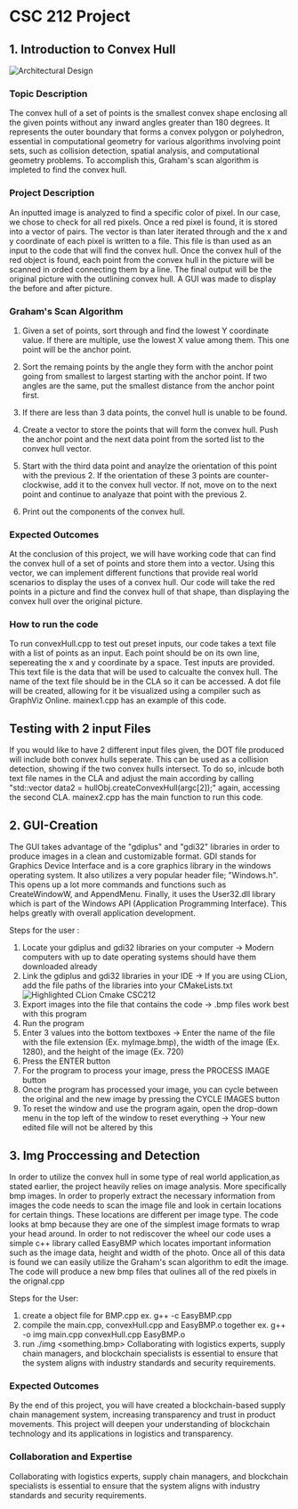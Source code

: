 # CSC 212 Project

## 1. Introduction to Convex Hull

![Architectural Design](./pictures/Intro.png)

### Topic Description
The convex hull of a set of points is the smallest convex shape enclosing all the given points without any inward angles greater than 180 degrees. It represents the outer boundary that forms a convex polygon or polyhedron, essential in computational geometry for various algorithms involving point sets, such as collision detection, spatial analysis, and computational geometry problems. To accomplish this, Graham's scan algorithm is impleted to find the convex hull.

### Project Description
An inputted image is analyzed to find a specific color of pixel. In our case, we chose to check for all red pixels. Once a red pixel is found, it is stored into a vector of pairs. The vector is than later iterated through and the x and y coordinate of each pixel is written to a file. This file is than used as an input to the code that will find the convex hull. Once the convex hull of the red object is found, each point from the convex hull in the picture will be scanned in orded connecting them by a line. The final output will be the original picture with the outlining convex hull. A GUI was made to display the before and after picture.

### Graham's Scan Algorithm

1. Given a set of points, sort through and find the lowest Y coordinate value. If there are multiple, use the lowest X value among them. This one point will be the anchor point.

2. Sort the remaing points by the angle they form with the anchor point going from smallest to largest starting with the anchor point. If two angles are the same, put the smallest distance from the anchor point first.

3. If there are less than 3 data points, the convel hull is unable to be found.

4. Create a vector to store the points that will form the convex hull. Push the anchor point and the next data point from the sorted list to the convex hull vector.

5. Start with the third data point and anaylze the orientation of this point with the previous 2. If the orientation of these 3 points are counter-clockwise, add it to the convex hull vector. If not, move on to the next point and continue to analyaze that point with the previous 2.

6. Print out the components of the convex hull.

### Expected Outcomes

At the conclusion of this project, we will have working code that can find the convex hull of a set of points and store them into a vector. Using this vector, we can implement different functions that provide real world scenarios to display the uses of a convex hull. Our code will take the red points in a picture and find the convex hull of that shape, than displaying the convex hull over the original picture.

### How to run the code

To run convexHull.cpp to test out preset inputs, our code takes a text file with a list of points as an input. Each point should be on its own line, sepereating the x and y coordinate by a space. Test inputs are provided. This text file is the data that will be used to calcualte the convex hull. The name of the text file should be in the CLA so it can be accessed. A dot file will be created, allowing for it be visualized using a compiler such as GraphViz Online. mainex1.cpp has an example of this code.

## Testing with 2 input Files

If you would like to have 2 different input files given, the DOT file produced will include both convex hulls seperate. This can be used as a collision detection, showing if the two convex hulls intersect. To do so, inlcude both text file names in the CLA and adjust the main according by calling "std::vector<Point> data2 = hullObj.createConvexHull(argc[2]);" again, accessing the second CLA. mainex2.cpp has the main function to run this code.

## 2. GUI-Creation

The GUI takes advantage of the "gdiplus" and "gdi32" libraries in order to produce images in a clean and customizable format. GDI stands for Graphics Device Interface and is a core graphics library in the windows operating system. It also utilizes a very popular header file; "Windows.h". This opens up a lot more commands and functions such as CreateWindowW, and AppendMenu. Finally, it uses the User32.dll library which is part of the Windows API (Application Programming Interface). This helps greatly with overall application development.

Steps for the user :
1. Locate your gdiplus and gdi32 libraries on your computer -> Modern computers with up to date operating systems should have them downloaded already
2. Link the gdiplus and gdi32 libraries in your IDE -> If you are using CLion, add the file paths of the libraries into your CMakeLists.txt
   ![Highlighted CLion Cmake CSC212](https://github.com/jackdemarinis/CSC212_sick_project/assets/123503212/36dd225b-99e9-4682-a862-454e56f8c364)
3. Export images into the file that contains the code -> .bmp files work best with this program
4. Run the program
5. Enter 3 values into the bottom textboxes -> Enter the name of the file with the file extension (Ex. myImage.bmp), the width of the image (Ex. 1280), and the height of the image (Ex. 720)
6. Press the ENTER button
7. For the program to process your image, press the PROCESS IMAGE button
8. Once the program has processed your image, you can cycle between the original and the new image by pressing the CYCLE IMAGES button
9. To reset the window and use the program again, open the drop-down menu in the top left of the window to reset everything -> Your new edited file will not be altered by this

## 3. Img Proccessing and Detection

In order to utilize the convex hull in some type of real world application,as stated earlier, the project heavily relies on image analysis. More specifically bmp images. In order to properly extract the necessary information from images the code
needs to scan the image file and look in certain locations for certain things. These locations are different per image type. The code looks at bmp because they are one of the simplest image formats to wrap your head around. In order to not 
rediscover the wheel our code uses a simple c++ library called EasyBMP which locates important information such as the image data, height and width of the photo. Once all of this data is found we can easily utilize the Graham's scan algorithm to edit the image. The code will produce a new bmp files that oulines all of the red pixels in the orignal.cpp

Steps for the User:
1. create a object file for BMP.cpp ex. g++ -c EasyBMP.cpp
2. compile the main.cpp, convexHull.cpp and EasyBMP.o together ex. g++ -o img main.cpp convexHull.cpp EasyBMP.o
3. run ./img <something.bmp>
Collaborating with logistics experts, supply chain managers, and blockchain specialists is essential to ensure that the system aligns with industry standards and security requirements.

### Expected Outcomes

By the end of this project, you will have created a blockchain-based supply chain management system, increasing transparency and trust in product movements. This project will deepen your understanding of blockchain technology and its applications in logistics and transparency.

### Collaboration and Expertise

Collaborating with logistics experts, supply chain managers, and blockchain specialists is essential to ensure that the system aligns with industry standards and security requirements.
